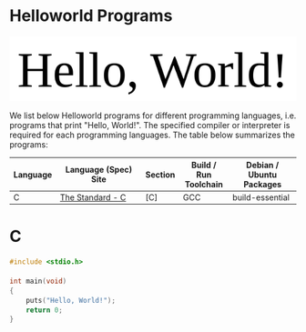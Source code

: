 # Helloworld Programs
![Photo](https://github.com/rosedu/workshop-markdown/blob/solution/helloworld.png)

We list below Helloworld programs for different programming languages, i.e. programs that print "Hello, World!". The
 specified compiler or interpreter is required for each programming languages.
 The table below summarizes the programs:

| Language | Language (Spec) Site | Section | Build / Run <br> Toolchain |  Debian / Ubuntu <br> Packages | 
| -------- | -------------------- | ------- | --------------------- | ------------------------- | 
|    C     |   [The Standard - C](https://www.iso-9899.info/wiki/The_Standard)   |  [C]      |  GCC                  |  build-essential          |


# C

```c
#include <stdio.h>

int main(void)
{
	puts("Hello, World!");
	return 0;
}
```
